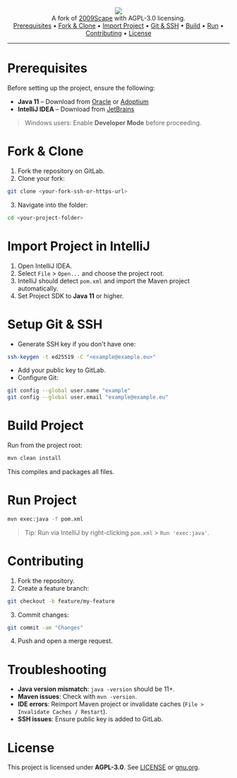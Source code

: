 <div align="center">
<img src="https://imgur.com/yGvSk2X.png" />
</div>

<div align="center">
A fork of <a href="https://gitlab.com/2009scape/2009scape">2009Scape</a> with AGPL-3.0 licensing.
</div>
<div align="center">
<a href="#prerequisites">Prerequisites</a> •
<a href="#fork--clone">Fork & Clone</a> •
<a href="#import-project-in-intellij">Import Project</a> •
<a href="#setup-git--ssh">Git & SSH</a> •
<a href="#build-project">Build</a> •
<a href="#run-project">Run</a> •
<a href="#contributing">Contributing</a> •
<a href="#license">License</a>
</div>

___

# Prerequisites

Before setting up the project, ensure the following:

- **Java 11** – Download from [Oracle](https://www.oracle.com/java/technologies/javase-jdk11-downloads.html) or [Adoptium](https://adoptium.net/temurin/releases/?version=11)
- **IntelliJ IDEA** – Download from [JetBrains](https://www.jetbrains.com/idea/download/)

> Windows users: Enable **Developer Mode** before proceeding.

# Fork & Clone

1. Fork the repository on GitLab.
2. Clone your fork:

```bash
git clone <your-fork-ssh-or-https-url>
```

3. Navigate into the folder:

```bash
cd <your-project-folder>
```

# Import Project in IntelliJ

1. Open IntelliJ IDEA.
2. Select `File` > `Open...` and choose the project root.
3. IntelliJ should detect `pom.xml` and import the Maven project automatically.
4. Set Project SDK to **Java 11** or higher.

# Setup Git & SSH

- Generate SSH key if you don't have one:

```bash
ssh-keygen -t ed25519 -C "<example@example.eu>"
```

- Add your public key to GitLab.
- Configure Git:

```bash
git config --global user.name "example"
git config --global user.email "example@example.eu"
```

# Build Project

Run from the project root:

```bash
mvn clean install
```

This compiles and packages all files.

# Run Project

```bash
mvn exec:java -f pom.xml
```

> Tip: Run via IntelliJ by right-clicking `pom.xml` > `Run 'exec:java'`.

# Contributing

1. Fork the repository.
2. Create a feature branch:

```bash
git checkout -b feature/my-feature
```

3. Commit changes:

```bash
git commit -am "Changes"
```

4. Push and open a merge request.

# Troubleshooting

- **Java version mismatch**: `java -version` should be 11+.
- **Maven issues**: Check with `mvn -version`.
- **IDE errors**: Reimport Maven project or invalidate caches (`File > Invalidate Caches / Restart`).
- **SSH issues**: Ensure public key is added to GitLab.

# License

This project is licensed under **AGPL-3.0**. See [LICENSE](./LICENSE) or [gnu.org](https://www.gnu.org/licenses/agpl-3.0.html).
